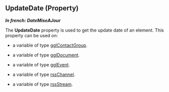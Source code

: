 
## UpdateDate (Property)

***In french: DateMiseAJour***
	



<a name="XUse"></a>
<a name="Use"></a>
<a name="description"></a>
The **UpdateDate** property is used to get the update date of an element. This property can be used on:

- a variable of type [gglContactGroup](../WDLang5/1000017576.md).

- a variable of type [gglDocument](../WDLang5/1000018001.md).

- a variable of type [gglEvent](../WDLang5/1000017440.md).

- a variable of type [rssChannel](../WDLang5/1000017769.md).

- a variable of type [rssStream](../WDLang5/1000017795.md).




